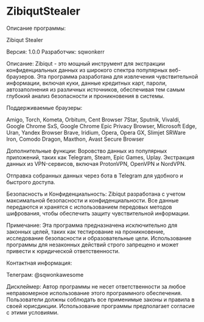 # ZibiqutStealer
Описание программы:

Zibiqut Stealer

Версия: 1.0.0
Разработчик: sqwonkerr

Описание:
Zibiqut - это мощный инструмент для экстракции конфиденциальных данных из широкого спектра популярных веб-браузеров. Эта программа разработана для извлечения чувствительной информации, включая куки, данные кредитных карт, пароли, автозаполнения из различных источников, обеспечивая тем самым глубокий анализ безопасности и проникновения в системы.

Поддерживаемые браузеры:

Amigo, Torch, Kometa, Orbitum, Cent Browser
7Star, Sputnik, Vivaldi, Google Chrome SxS, Google Chrome
Epic Privacy Browser, Microsoft Edge, Uran, Yandex Browser
Brave, Iridium, Opera, Opera GX, Slimjet
SRWare Iron, Comodo Dragon, Maxthon, Avast Secure Browser

Дополнительные функции:
Воровство данных из популярных приложений, таких как Telegram, Steam, Epic Games, Uplay.
Экстракция данных из VPN-сервисов, включая ProtonVPN, OpenVPN и NordVPN.

Отправка собранных данных через бота в Telegram для удобного и быстрого доступа.

Безопасность и Конфиденциальность:
Zibiqut разработана с учетом максимальной безопасности и конфиденциальности. Все данные передаются и хранятся с использованием передовых методов шифрования, чтобы обеспечить защиту чувствительной информации.

Примечание:
Эта программа предназначена исключительно для законных целей, таких как тестирование на проникновение, исследование безопасности и образовательные цели. Использование программы для незаконных действий строго запрещено и может привести к юридической ответственности.

Контактная информация:

Телеграм: @sqwonkawesome

Дисклеймер:
Автор программы не несет ответственности за любое неправомерное использование этого программного обеспечения. Пользователи должны соблюдать все применимые законы и правила в своей юрисдикции. Использование программы предполагает согласие с этими условиями.
